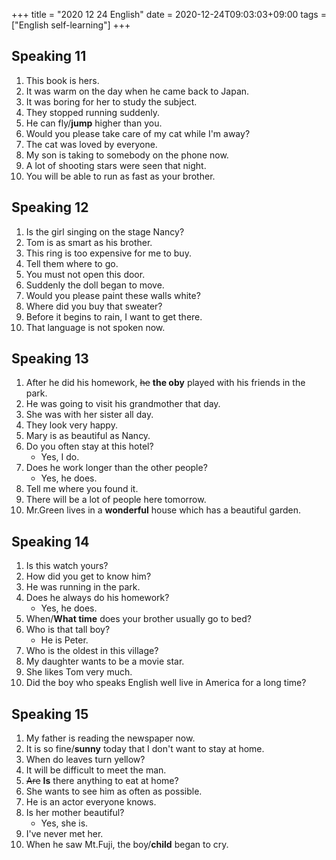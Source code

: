 +++
title =  "2020 12 24 English"
date = 2020-12-24T09:03:03+09:00
tags = ["English self-learning"]
+++

## Speaking 11

1. This book is hers.
2. It was warm on the day when he came back to Japan.
3. It was boring for her to study the subject.
4. They stopped running suddenly.
5. He can fly/**jump** higher than you.
6. Would you please take care of my cat while I'm away?
7. The cat was loved by everyone.
8. My son is taking to somebody on the phone now.
9. A lot of shooting stars were seen that night.
10. You will be able to run as fast as your brother.

## Speaking 12

1. Is the girl singing on the stage Nancy?
2. Tom is as smart as his brother.
3. This ring is too expensive for me to buy.
4. Tell them where to go.
5. You must not open this door.
6. Suddenly the doll began to move.
7. Would you please paint these walls white?
8. Where did you buy that sweater?
9. Before it begins to rain, I want to get there.
10. That language is not spoken now.

## Speaking 13

1. After he did his homework, ~~he~~ **the oby** played with his friends in the park.
2. He was going to visit his grandmother that day.
3. She was with her sister all day.
4. They look very happy.
5. Mary is as beautiful as Nancy.
6. Do you often stay at this hotel?
    - Yes, I do.
7. Does he work longer than the other people?
    - Yes, he does.
8. Tell me where you found it.
9. There will be a lot of people here tomorrow.
10. Mr.Green lives in a **wonderful** house which has a beautiful garden.

## Speaking 14

1. Is this watch yours?
2. How did you get to know him?
3. He was running in the park.
4. Does he always do his homework?
    - Yes, he does.
5. When/**What time** does your brother usually go to bed?
6. Who is that tall boy?
    - He is Peter.
7. Who is the oldest in this village?
8. My daughter wants to be a movie star.
9. She likes Tom very much.
10. Did the boy who speaks English well live in America for a long time?

## Speaking 15

1. My father is reading the newspaper now.
2. It is so fine/**sunny** today that I don't want to stay at home. 
3. When do leaves turn yellow?
4. It will be difficult to meet the man.
5. ~~Are~~ **Is** there anything to eat at home?
6. She wants to see him as often as possible.
7. He is an actor everyone knows.
8. Is her mother beautiful?
    - Yes, she is.
9. I've never met her.
10. When he saw Mt.Fuji, the boy/**child** began to cry.
